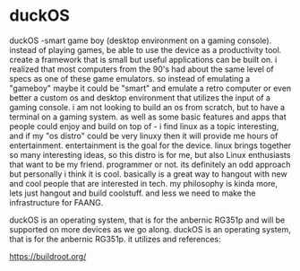 # duckOS

duckOS
-smart game boy (desktop environment on a gaming console). instead of playing games, be able to use the device as a productivity tool. 
create a framework that is small but useful applications can be built on. i realized that most computers from the 90's had about the 
same level of specs as one of these game emulators. so instead of emulating a "gameboy" maybe it could be "smart" and emulate a retro 
computer or even better a custom os and desktop environment that utilizes the input of a gaming console. i am not looking to build an os from scratch,
 but to have a terminal on a gaming system. as well as some basic features and apps that people could enjoy and build on top of                                                                                                                                                                                                                                                                                                                                                                                                                             - i find linux as a topic interesting, and if my "os distro" could be very linuxy then it will provide me hours of entertainment. entertainment is the goal for the device. linux  brings together so many interesting ideas, so this distro is for me, but also Linux enthusiasts that want to be my friend. programmer or not. its definitely an odd approach but personally i think it is cool. basically is a great way to hangout with new and cool people that are interested in tech.
my philosophy is kinda more, lets just hangout and build coolstuff.
and less we need to make the infrastructure for FAANG.

duckOS is an operating system, that is for the anbernic RG351p and will be supported on more devices as we go along. duckOS is an operating system, that is for the anbernic RG351p.
it utilizes and references:


https://buildroot.org/
